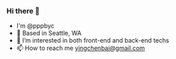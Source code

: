### Hi there 👋 

- I'm @pppbyc
- 📍  Based in Seattle, WA
- 👀  I’m interested in both front-end and back-end techs
- 📫  How to reach me yingchenbai@gmail.com
